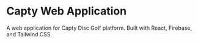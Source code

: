# Capty Web Application

A web application for Capty Disc Golf platform. Built with React, Firebase, and Tailwind CSS.

